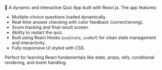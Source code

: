 🎯 A dynamic and interactive Quiz App built with React.js. The app features:

- Multiple-choice questions loaded dynamically.
- Real-time answer checking with color feedback (correct/wrong).
- Score tracking and final result screen.
- Ability to restart the quiz.
- Built using React Hooks (`useState`, `useRef`) for clean state management and interactivity.
- Fully responsive UI styled with CSS.

Perfect for learning React fundamentals like state, props, refs, conditional rendering, and event handling.

